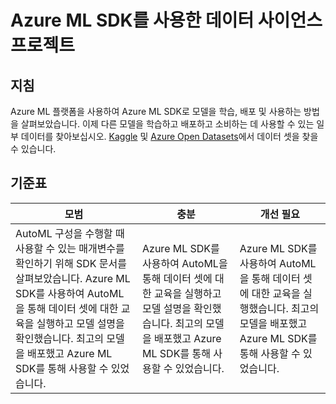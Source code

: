 # Azure ML SDK를 사용한 데이터 사이언스 프로젝트

## 지침

Azure ML 플랫폼을 사용하여 Azure ML SDK로 모델을 학습, 배포 및 사용하는 방법을 살펴보았습니다. 이제 다른 모델을 학습하고 배포하고 소비하는 데 사용할 수 있는 일부 데이터를 찾아보십시오. [Kaggle](https://kaggle.com) 및 [Azure Open Datasets](https://azure.microsoft.com/services/open-datasets/catalog?WT.mc_id=academic-40229-cxa&ocid=AID3041109)에서 데이터 셋을 찾을 수 있습니다.

## 기준표

| 모범 | 충분 | 개선 필요 |
|----------|----------|-------|
|AutoML 구성을 수행할 때 사용할 수 있는 매개변수를 확인하기 위해 SDK 문서를 살펴보았습니다. Azure ML SDK를 사용하여 AutoML을 통해 데이터 셋에 대한 교육을 실행하고 모델 설명을 확인했습니다. 최고의 모델을 배포했고 Azure ML SDK를 통해 사용할 수 있었습니다. | Azure ML SDK를 사용하여 AutoML을 통해 데이터 셋에 대한 교육을 실행하고 모델 설명을 확인했습니다. 최고의 모델을 배포했고 Azure ML SDK를 통해 사용할 수 있었습니다. | Azure ML SDK를 사용하여 AutoML을 통해 데이터 셋에 대한 교육을 실행했습니다. 최고의 모델을 배포했고 Azure ML SDK를 통해 사용할 수 있었습니다. |